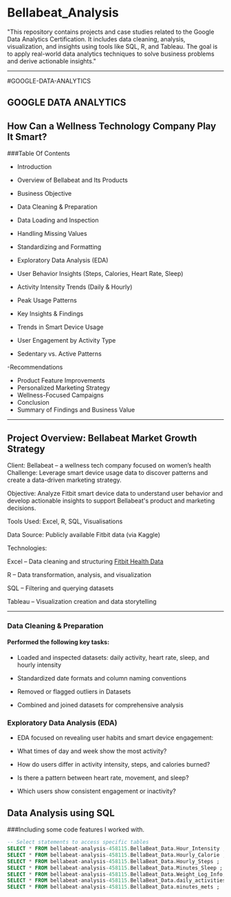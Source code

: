 # Bellabeat_Analysis
"This repository contains projects and case studies related to the Google Data Analytics Certification. It includes data cleaning, analysis, visualization, and insights using tools like SQL, R, and Tableau. The goal is to apply real-world data analytics techniques to solve business problems and derive actionable insights."







---

#GOOGLE-DATA-ANALYTICS

## GOOGLE DATA ANALYTICS

## How Can a Wellness Technology Company Play It Smart?

###Table Of Contents

- Introduction

- Overview of Bellabeat and Its Products
- Business Objective
- Data Cleaning & Preparation
- Data Loading and Inspection
- Handling Missing Values
- Standardizing and Formatting
- Exploratory Data Analysis (EDA)

- User Behavior Insights (Steps, Calories, Heart Rate, Sleep)
- Activity Intensity Trends (Daily & Hourly)
- Peak Usage Patterns


- Key Insights & Findings

- Trends in Smart Device Usage

- User Engagement by Activity Type

- Sedentary vs. Active Patterns


-Recommendations
- Product Feature Improvements
- Personalized Marketing Strategy
- Wellness-Focused Campaigns
- Conclusion
- Summary of Findings and Business Value




---

## Project Overview: Bellabeat Market Growth Strategy

Client: Bellabeat – a wellness tech company focused on women’s health
Challenge: Leverage smart device usage data to discover patterns and create a data-driven marketing strategy.

Objective: Analyze Fitbit smart device data to understand user behavior and develop actionable insights to support Bellabeat's product and marketing decisions.

Tools Used: Excel, R, SQL, Visualisations

Data Source: Publicly available Fitbit data (via Kaggle)

Technologies:

Excel – Data cleaning and structuring [Fitbit Health Data](https://www.kaggle.com/datasets/arashnic/fitbit)

R – Data transformation, analysis, and visualization

SQL – Filtering and querying datasets

Tableau – Visualization creation and data storytelling



---

### Data Cleaning & Preparation

#### Performed the following key tasks:

- Loaded and inspected datasets: daily activity, heart rate, sleep, and hourly intensity

- Standardized date formats and column naming conventions

- Removed or flagged outliers in Datasets

- Combined and joined datasets for comprehensive analysis





### Exploratory Data Analysis (EDA)

- EDA focused on revealing user habits and smart device engagement:

- What times of day and week show the most activity?

- How do users differ in activity intensity, steps, and calories burned?

- Is there a pattern between heart rate, movement, and sleep?

- Which users show consistent engagement or inactivity?


## Data Analysis using SQL
###Including some code features I worked with.

```sql
-- Select statements to access specific tables
SELECT * FROM bellabeat-analysis-458115.BellaBeat_Data.Hour_Intensity ;
SELECT * FROM bellabeat-analysis-458115.BellaBeat_Data.Hourly_Calorie ;
SELECT * FROM bellabeat-analysis-458115.BellaBeat_Data.Hourly_Steps ;
SELECT * FROM bellabeat-analysis-458115.BellaBeat_Data.Minutes_Sleep ;
SELECT * FROM bellabeat-analysis-458115.BellaBeat_Data.Weight_Log_Info;
SELECT * FROM bellabeat-analysis-458115.BellaBeat_Data.daily_activities;
SELECT * FROM bellabeat-analysis-458115.BellaBeat_Data.minutes_mets ;
```
